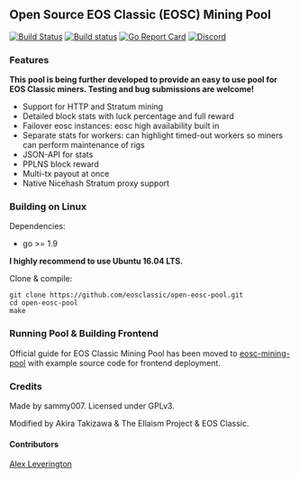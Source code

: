 ## Open Source EOS Classic (EOSC) Mining Pool

[![Build Status](https://travis-ci.org/eosclassic/open-eosc-pool.svg?branch=master)](https://travis-ci.org/eosclassic/open-eosc-pool)
[![Build status](https://ci.appveyor.com/api/projects/status/ydvdrc0jb644h565/branch/master?svg=true)](https://ci.appveyor.com/project/eosclassicteam/open-eosc-pool/branch/master)
[![Go Report Card](https://goreportcard.com/badge/github.com/eosclassic/open-eosc-pool)](https://goreportcard.com/report/github.com/eosclassic/open-eosc-pool)
[![Discord](https://img.shields.io/badge/discord-join%20chat-blue.svg)](https://discord.gg/EEzNEEu)

### Features  

**This pool is being further developed to provide an easy to use pool for EOS Classic miners. Testing and bug submissions are welcome!**

* Support for HTTP and Stratum mining
* Detailed block stats with luck percentage and full reward
* Failover eosc instances: eosc high availability built in
* Separate stats for workers: can highlight timed-out workers so miners can perform maintenance of rigs
* JSON-API for stats
* PPLNS block reward
* Multi-tx payout at once
* Native Nicehash Stratum proxy support

### Building on Linux

Dependencies:

  * go >= 1.9

**I highly recommend to use Ubuntu 16.04 LTS.**

Clone & compile:

    git clone https://github.com/eosclassic/open-eosc-pool.git
    cd open-eosc-pool
    make

### Running Pool & Building Frontend

Official guide for EOS Classic Mining Pool has been moved to [eosc-mining-pool](https://github.com/eosclassic/eosc-mining-pool/blob/master/README.md) with example source code for frontend deployment.

### Credits

Made by sammy007. Licensed under GPLv3.

Modified by Akira Takizawa & The Ellaism Project & EOS Classic.

#### Contributors

[Alex Leverington](https://github.com/subtly)
